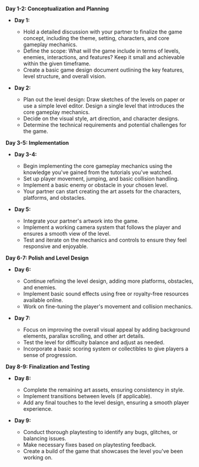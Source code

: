 **Day 1-2: Conceptualization and Planning**

- **Day 1:**
    
    - Hold a detailed discussion with your partner to finalize the game concept, including the theme, setting, characters, and core gameplay mechanics.
    - Define the scope: What will the game include in terms of levels, enemies, interactions, and features? Keep it small and achievable within the given timeframe.
    - Create a basic game design document outlining the key features, level structure, and overall vision.
- **Day 2:**
    
    - Plan out the level design: Draw sketches of the levels on paper or use a simple level editor. Design a single level that introduces the core gameplay mechanics.
    - Decide on the visual style, art direction, and character designs.
    - Determine the technical requirements and potential challenges for the game.

**Day 3-5: Implementation**

- **Day 3-4:**
    
    - Begin implementing the core gameplay mechanics using the knowledge you've gained from the tutorials you've watched.
    - Set up player movement, jumping, and basic collision handling.
    - Implement a basic enemy or obstacle in your chosen level.
    - Your partner can start creating the art assets for the characters, platforms, and obstacles.
- **Day 5:**
    
    - Integrate your partner's artwork into the game.
    - Implement a working camera system that follows the player and ensures a smooth view of the level.
    - Test and iterate on the mechanics and controls to ensure they feel responsive and enjoyable.

**Day 6-7: Polish and Level Design**

- **Day 6:**
    
    - Continue refining the level design, adding more platforms, obstacles, and enemies.
    - Implement basic sound effects using free or royalty-free resources available online.
    - Work on fine-tuning the player's movement and collision mechanics.
- **Day 7:**
    
    - Focus on improving the overall visual appeal by adding background elements, parallax scrolling, and other art details.
    - Test the level for difficulty balance and adjust as needed.
    - Incorporate a basic scoring system or collectibles to give players a sense of progression.

**Day 8-9: Finalization and Testing**

- **Day 8:**
    
    - Complete the remaining art assets, ensuring consistency in style.
    - Implement transitions between levels (if applicable).
    - Add any final touches to the level design, ensuring a smooth player experience.
- **Day 9:**
    
    - Conduct thorough playtesting to identify any bugs, glitches, or balancing issues.
    - Make necessary fixes based on playtesting feedback.
    - Create a build of the game that showcases the level you've been working on.
